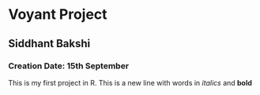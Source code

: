 # Voyant Project
## Siddhant Bakshi
### Creation Date: 15th September 

This is my first project in R. 
This is a new line with words in *italics* and **bold**
